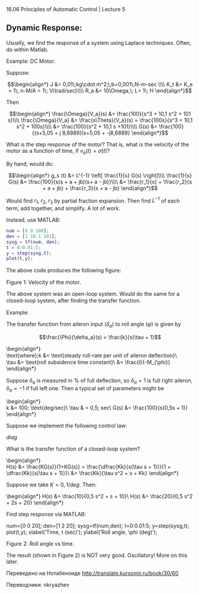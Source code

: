 ﻿16.06 Principles of Automatic Control | Lecture 5

## Dynamic Response:

Usually, we ﬁnd the response of a system using Laplace techniques. Often, do within Matlab.

Example: DC Motor.

Suppose:

$$\begin{align*} 
J &= 0,01\;kg\cdot m^2;\;b=0,001\;N-m-sec \\\\ 
K_t &= K_e = 1\; n-M/A = 1\; V/(rad/sec)\\\\ 
R_a &= 10\Omega,\; L= 1\; H
\end{align*}$$


Then

$$\begin{align*} 
\frac{\Omega}{V_a}(s) &= \frac{100}{s^3 + 10,1 s^2 + 101 s}\\\\ 
\frac{\Omega}{V_a} &= \frac{s\Theta}{V_a}(s) = \frac{100s}{s^3 + 10,1 s^2 + 100s}\\\\ 
&= \frac{100}{s^2 + 10,1 s +101}\\\\ 
G(s) &= \frac{100}{(s+5,05 + j 8,6889)(s+5,05 + -j8,6889}
 \end{align*}$$

What is the step response of the motor?  That is, what is the velocity of the motor as a function of time, if $v_a (t) = \sigma (t)$?

By hand, would do:

$$\begin{align*} 
g_s (t) &= L^{-1} \left[ \frac{1}{s} G(s) \right]\\\\ 
\frac{1}{s} G(s) &= \frac{100}{s(s + a + jb)(s+ a - jb)}\\\\ 
&= \frac{r_1}{s} + \frac{r_2}{s + a + jb} + \frac{r_3}{s + a - jb}
\end{align*}$$

Would ﬁnd $r_1 ,\; r_2 ,\; r_3$ by partial fraction expansion.
Then ﬁnd $L^{-1}$ of each term, add together, and simplify. A lot of work.

Instead, use MATLAB:

``` matlab
num = [0 0 100];
den = [1 10.1 101];
sysg = tf(num, den);
t = 0:0.01:5;
y = step(sysg,t); 
plot(t,y);
```

The above code produces the following ﬁgure:

Figure 1: Velocity of the motor.

The above system was an open-loop system. Would do the same for a closed-loop system, after ﬁnding the transfer function.

Example:

The transfer function from aileron input ($\delta_a$) to roll angle ($\varphi$) is given by

$$\frac{\Phi}{\delta_a}(s) = \frac{k}{s(\tau + 1}$$

\begin{align*}  
\text{where}\;k &= \text{steady roll-rate per unit of aileron deﬂection}\\  
\tau &= \text{roll subsidence time constant}\\ 
&= \frac{I}{-M_{\phi}} 
\end{align*}


Suppose $\delta_a$ is measured in % of full deﬂection, so $\delta_a = 1$ is full right aileron, $\delta_a = -1$ if full left one. Then a typical set of parameters might be

\begin{align*}  
k &= 100\; \text{deg/sec}\\
\tau & = 0,5\; sec\\
G(s) &= \frac{100}{s(0,5s + 1)}
\end{align*}  

Suppose we implement the following control law:

_diag_

What is the transfer function of a closed-loop system?

\begin{align*}  
H(s) &= \frac{KG(s)}{1+KG(s)} = \frac{\dfrac{Kk}{s(\tau s + 1)}}{1 + \dfrac{Kk}{s(\tau s + 1)}}\\
&= \frac{Kk}{\tau s^2 + s + Kk}
\end{align*}  

Suppose we take $K = 0,1/deg$.
Then:

\begin{align*} 
H(s) &= \frac{10}{0,5 s^2 + s + 10}\\
H(s) &= \frac{20}{0,5 s^2 + 2s + 20}
\end{align*}

Find step response via MATLAB:

num=[0  0  20];
den=[1 2 20];
sysg=tf(num,den);
t=0:0.01:5;
y=step(sysg,t);
plot(t,y);
xlabel(’Time, t (sec)’);
ylabel(’Roll angle, \phi (deg)’);

Figure 2: Roll angle vs time.

The result (shown in Figure 2) is NOT very good. Oscillatory! More on this later.

Переведено на Нотабеноиде
http://translate.kursomir.ru/book/30/60

Переводчики: nkryazhev

